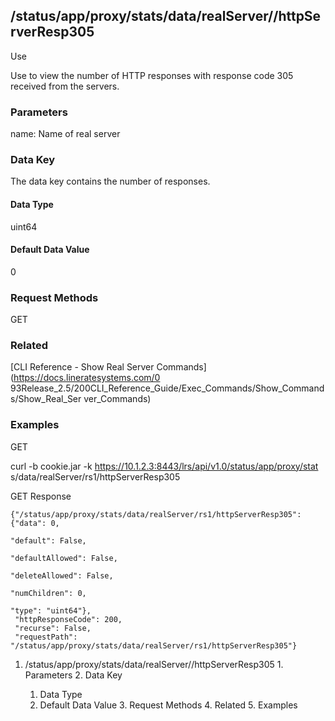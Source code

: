## /status/app/proxy/stats/data/realServer/<name>/httpServerResp305

Use

Use to view the number of HTTP responses with response code 305 received from
the servers.

### Parameters

name: Name of real server

### Data Key

The data key contains the number of responses.

#### Data Type

uint64

#### Default Data Value

0

### Request Methods

GET

### Related

[CLI Reference - Show Real Server Commands](https://docs.lineratesystems.com/0
93Release_2.5/200CLI_Reference_Guide/Exec_Commands/Show_Commands/Show_Real_Ser
ver_Commands)

### Examples

GET

curl -b cookie.jar -k https://10.1.2.3:8443/lrs/api/v1.0/status/app/proxy/stat
s/data/realServer/rs1/httpServerResp305

GET Response

    
    {"/status/app/proxy/stats/data/realServer/rs1/httpServerResp305": {"data": 0,
                                                                             "default": False,
                                                                             "defaultAllowed": False,
                                                                             "deleteAllowed": False,
                                                                             "numChildren": 0,
                                                                             "type": "uint64"},
     "httpResponseCode": 200,
     "recurse": False,
     "requestPath": "/status/app/proxy/stats/data/realServer/rs1/httpServerResp305"}
    

  1. /status/app/proxy/stats/data/realServer/<name>/httpServerResp305
    1. Parameters
    2. Data Key
      1. Data Type
      2. Default Data Value
    3. Request Methods
    4. Related
    5. Examples

